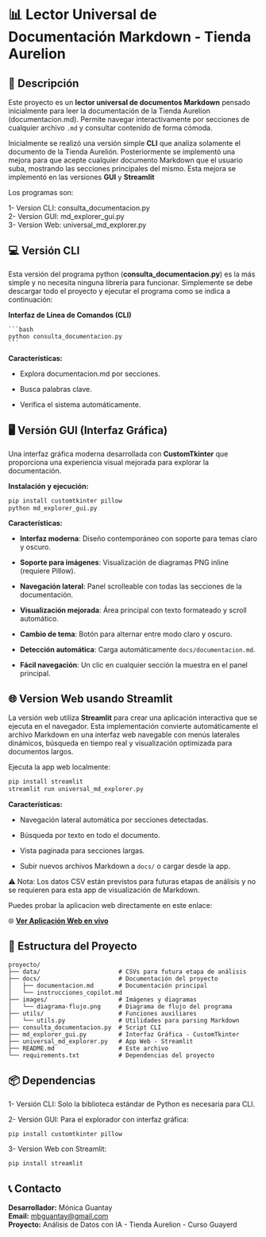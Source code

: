 # 📊 Lector Universal de Documentación Markdown - Tienda Aurelion

## 🎯 Descripción

Este proyecto es un **lector universal de documentos Markdown** pensado inicialmente para leer la documentación de la Tienda Aurelion (documentacion.md).
Permite navegar interactivamente por secciones de cualquier archivo `.md` y consultar contenido de forma cómoda.

Inicialmente se realizó una versión simple **CLI** que analiza solamente el documento de la Tienda Aurelión. Posteriormente se implementó una mejora para que acepte cualquier documento Markdown que el usuario suba, mostrando las secciones principales del mismo. Esta mejora se implementó en las versiones **GUI** y **Streamlit**

Los programas son:

1- Version CLI: consulta_documentacion.py  
2- Version GUI: md_explorer_gui.py  
3- Version Web: universal_md_explorer.py

## 💻 Versión CLI

Esta versión del programa python (**consulta_documentacion.py**) es la más simple y no necesita ninguna librería para funcionar. Simplemente se debe descargar todo el proyecto y ejecutar el programa como se indica a continuación:

**Interfaz de Línea de Comandos (CLI)**

    ```bash
    python consulta_documentacion.py
    ```

**Características:**

- Explora documentacion.md por secciones.

- Busca palabras clave.

- Verifica el sistema automáticamente.

## 🖥️ Versión GUI (Interfaz Gráfica)

Una interfaz gráfica moderna desarrollada con **CustomTkinter** que proporciona una experiencia visual mejorada para explorar la documentación.

**Instalación y ejecución:**

```bash
pip install customtkinter pillow
python md_explorer_gui.py
```

**Características:**

- **Interfaz moderna**: Diseño contemporáneo con soporte para temas claro y oscuro.

- **Soporte para imágenes**: Visualización de diagramas PNG inline (requiere Pillow).

- **Navegación lateral**: Panel scrolleable con todas las secciones de la documentación.

- **Visualización mejorada**: Área principal con texto formateado y scroll automático.

- **Cambio de tema**: Botón para alternar entre modo claro y oscuro.

- **Detección automática**: Carga automáticamente `docs/documentacion.md`.

- **Fácil navegación**: Un clic en cualquier sección la muestra en el panel principal.

## 🌐 Version Web usando Streamlit

La versión web utiliza **Streamlit** para crear una aplicación interactiva que se ejecuta en el navegador. Esta implementación convierte automáticamente el archivo Markdown en una interfaz web navegable con menús laterales dinámicos, búsqueda en tiempo real y visualización optimizada para documentos largos.

Ejecuta la app web localmente:

```bash
pip install streamlit
streamlit run universal_md_explorer.py
```

**Características:**

- Navegación lateral automática por secciones detectadas.

- Búsqueda por texto en todo el documento.

- Vista paginada para secciones largas.

- Subir nuevos archivos Markdown a `docs/` o cargar desde la app.

⚠️ Nota: Los datos CSV están previstos para futuras etapas de análisis y no se requieren para esta app de visualización de Markdown.

Puedes probar la aplicacion web directamente en este enlace:

🌐 **[Ver Aplicación Web en vivo](https://python-md-universal-explorer-monimci.streamlit.app/)**

## 📁 Estructura del Proyecto

```text
proyecto/
├── data/                      # CSVs para futura etapa de análisis
├── docs/                      # Documentación del proyecto
│   ├── documentacion.md       # Documentación principal
│   └── instrucciones_copilot.md
├── images/                    # Imágenes y diagramas
│   └── diagrama-flujo.png     # Diagrama de flujo del programa
├── utils/                     # Funciones auxiliares
│   └── utils.py               # Utilidades para parsing Markdown
├── consulta_documentacion.py  # Script CLI
├── md_explorer_gui.py         # Interfaz Gráfica - CustomTkinter
├── universal_md_explorer.py   # App Web - Streamlit
├── README.md                  # Este archivo
└── requirements.txt           # Dependencias del proyecto
```

## 📦 Dependencias

1- Versión CLI: Solo la biblioteca estándar de Python es necesaria para CLI.

2- Versión GUI: Para el explorador con interfaz gráfica:

```bash
pip install customtkinter pillow
```

3- Version Web con Streamlit:

```bash
pip install streamlit
```

## 📞 Contacto

**Desarrollador:** Mónica Guantay  
**Email:** [mbguantay@gmail.com](mailto:mbguantay@gmail.com)  
**Proyecto:** Análisis de Datos con IA - Tienda Aurelion - Curso Guayerd
